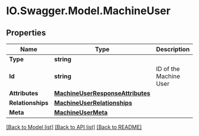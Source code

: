 # IO.Swagger.Model.MachineUser
## Properties

Name | Type | Description | Notes
------------ | ------------- | ------------- | -------------
**Type** | **string** |  | 
**Id** | **string** | ID of the Machine User  | 
**Attributes** | [**MachineUserResponseAttributes**](MachineUserResponseAttributes.md) |  | [optional] 
**Relationships** | [**MachineUserRelationships**](MachineUserRelationships.md) |  | [optional] 
**Meta** | [**MachineUserMeta**](MachineUserMeta.md) |  | [optional] 

[[Back to Model list]](../README.md#documentation-for-models) [[Back to API list]](../README.md#documentation-for-api-endpoints) [[Back to README]](../README.md)

